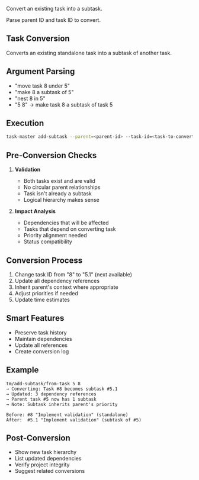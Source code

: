 Convert an existing task into a subtask.


Parse parent ID and task ID to convert.

## Task Conversion

Converts an existing standalone task into a subtask of another task.

## Argument Parsing

- "move task 8 under 5"
- "make 8 a subtask of 5"
- "nest 8 in 5"
- "5 8" → make task 8 a subtask of task 5

## Execution

```bash
task-master add-subtask --parent=<parent-id> --task-id=<task-to-convert>
```

## Pre-Conversion Checks

1. **Validation**
   - Both tasks exist and are valid
   - No circular parent relationships
   - Task isn't already a subtask
   - Logical hierarchy makes sense

2. **Impact Analysis**
   - Dependencies that will be affected
   - Tasks that depend on converting task
   - Priority alignment needed
   - Status compatibility

## Conversion Process

1. Change task ID from "8" to "5.1" (next available)
2. Update all dependency references
3. Inherit parent's context where appropriate
4. Adjust priorities if needed
5. Update time estimates

## Smart Features

- Preserve task history
- Maintain dependencies
- Update all references
- Create conversion log

## Example

```
tm/add-subtask/from-task 5 8
→ Converting: Task #8 becomes subtask #5.1
→ Updated: 3 dependency references
→ Parent task #5 now has 1 subtask
→ Note: Subtask inherits parent's priority

Before: #8 "Implement validation" (standalone)
After:  #5.1 "Implement validation" (subtask of #5)
```

## Post-Conversion

- Show new task hierarchy
- List updated dependencies
- Verify project integrity
- Suggest related conversions